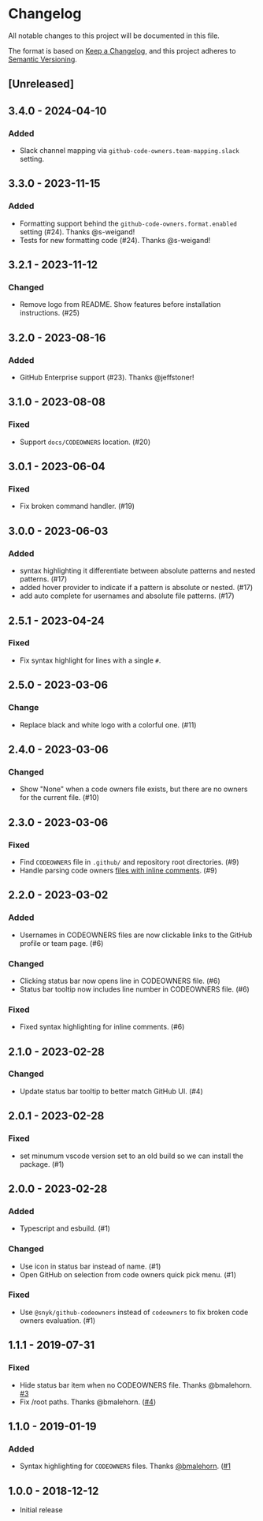 # Changelog

All notable changes to this project will be documented in this file.

The format is based on [Keep a Changelog](https://keepachangelog.com/en/1.0.0/),
and this project adheres to [Semantic Versioning](https://semver.org/spec/v2.0.0.html).

## [Unreleased]

## 3.4.0 - 2024-04-10

### Added

- Slack channel mapping via `github-code-owners.team-mapping.slack` setting.

## 3.3.0 - 2023-11-15

### Added

- Formatting support behind the `github-code-owners.format.enabled` setting (#24). Thanks @s-weigand!
- Tests for new formatting code (#24). Thanks @s-weigand!

## 3.2.1 - 2023-11-12

### Changed

- Remove logo from README. Show features before installation instructions. (#25)

## 3.2.0 - 2023-08-16

### Added

- GitHub Enterprise support (#23). Thanks @jeffstoner!

## 3.1.0 - 2023-08-08

### Fixed

- Support `docs/CODEOWNERS` location. (#20)

## 3.0.1 - 2023-06-04

### Fixed

- Fix broken command handler. (#19)

## 3.0.0 - 2023-06-03

### Added

- syntax highlighting it differentiate between absolute patterns and nested patterns. (#17)
- added hover provider to indicate if a pattern is absolute or nested. (#17)
- add auto complete for usernames and absolute file patterns. (#17)

## 2.5.1 - 2023-04-24

### Fixed

- Fix syntax highlight for lines with a single `#`.

## 2.5.0 - 2023-03-06

### Change

- Replace black and white logo with a colorful one. (#11)

## 2.4.0 - 2023-03-06

### Changed

- Show "None" when a code owners file exists, but there are no owners for the current file. (#10)

## 2.3.0 - 2023-03-06

### Fixed

- Find `CODEOWNERS` file in `.github/` and repository root directories. (#9)
- Handle parsing code owners [files with inline comments](https://github.com/snyk/github-codeowners/commit/64dc4df353de62f0c96dae96897e283e66d5be37). (#9)

## 2.2.0 - 2023-03-02

### Added

- Usernames in CODEOWNERS files are now clickable links to the GitHub profile or team page. (#6)

### Changed

- Clicking status bar now opens line in CODEOWNERS file. (#6)
- Status bar tooltip now includes line number in CODEOWNERS file. (#6)

### Fixed

- Fixed syntax highlighting for inline comments. (#6)

## 2.1.0 - 2023-02-28

### Changed

- Update status bar tooltip to better match GitHub UI. (#4)

## 2.0.1 - 2023-02-28

### Fixed

- set minumum vscode version set to an old build so we can install the package. (#1)

## 2.0.0 - 2023-02-28

### Added

- Typescript and esbuild. (#1)

### Changed

- Use icon in status bar instead of name. (#1)
- Open GitHub on selection from code owners quick pick menu. (#1)

### Fixed

- Use `@snyk/github-codeowners` instead of `codeowners` to fix broken code owners evaluation. (#1)

## 1.1.1 - 2019-07-31

### Fixed

- Hide status bar item when no CODEOWNERS file. Thanks @bmalehorn. [#3](https://github.com/jasonnutter/vscode-codeowners/pull/3)
- Fix /root paths. Thanks @bmalehorn. ([#4](https://github.com/jasonnutter/vscode-codeowners/pull/4))

## 1.1.0 - 2019-01-19

### Added

- Syntax highlighting for `CODEOWNERS` files. Thanks [@bmalehorn](https://github.com/bmalehorn). ([#1](https://github.com/jasonnutter/vscode-codeowners/pull/1)

## 1.0.0 - 2018-12-12

- Initial release

